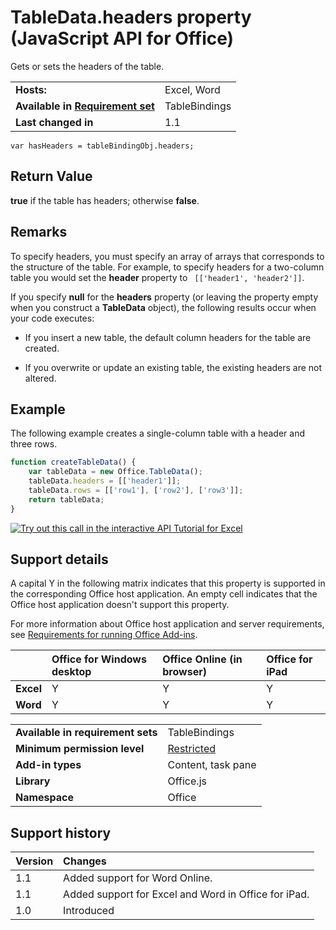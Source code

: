
# TableData.headers property (JavaScript API for Office)
Gets or sets the headers of the table.

|||
|:-----|:-----|
|**Hosts:**|Excel, Word|
|**Available in [Requirement set](http://msdn.microsoft.com/library/6b6702f2-b0a5-46ab-a356-8dda897ca8ae%28Office.15%29.aspx)**|TableBindings|
|**Last changed in**|1.1|

```
var hasHeaders = tableBindingObj.headers;
```


## Return Value

 **true** if the table has headers; otherwise **false**. 


## Remarks

To specify headers, you must specify an array of arrays that corresponds to the structure of the table. For example, to specify headers for a two-column table you would set the  **header** property to ` [['header1', 'header2']]`.

If you specify  **null** for the **headers** property (or leaving the property empty when you construct a **TableData** object), the following results occur when your code executes:


- If you insert a new table, the default column headers for the table are created.
    
- If you overwrite or update an existing table, the existing headers are not altered.
    

## Example

The following example creates a single-column table with a header and three rows.


```js
function createTableData() {
    var tableData = new Office.TableData();
    tableData.headers = [['header1']];
    tableData.rows = [['row1'], ['row2'], ['row3']];
    return tableData;
}

```



[![Try out this call in the interactive API Tutorial for Excel](../../images/819b84bf-151c-4a12-80c3-d6f8d7c03251.png)](http://officeapitutorial.azurewebsites.net/Redirect.mdl?scenario=Write+and+Read+a+Table)

## Support details


A capital Y in the following matrix indicates that this property is supported in the corresponding Office host application. An empty cell indicates that the Office host application doesn't support this property.

For more information about Office host application and server requirements, see [Requirements for running Office Add-ins](http://msdn.microsoft.com/library/67340567-bb9a-498c-96d3-3f52f28c16bc%28Office.15%29.aspx).

||**Office for Windows desktop**|**Office Online (in browser)**|**Office for iPad**|
|:-----|:-----|:-----|:-----|
|**Excel**|Y|Y|Y|
|**Word**|Y|Y|Y|

|||
|:-----|:-----|
|**Available in requirement sets**|TableBindings|
|**Minimum permission level**|[Restricted](http://msdn.microsoft.com/library/da2efadc-4ebf-45fe-be39-397ac1eb1dbd%28Office.15%29.aspx)|
|**Add-in types**|Content, task pane|
|**Library**|Office.js|
|**Namespace**|Office|

## Support history




|**Version**|**Changes**|
|:-----|:-----|
|1.1|Added support for Word Online.|
|1.1|Added support for Excel and Word in Office for iPad.|
|1.0|Introduced|
